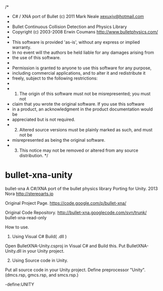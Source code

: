 /*
 * C# / XNA  port of Bullet (c) 2011 Mark Neale <xexuxjy@hotmail.com>
 *
 * Bullet Continuous Collision Detection and Physics Library
 * Copyright (c) 2003-2008 Erwin Coumans  http://www.bulletphysics.com/
 *
 * This software is provided 'as-is', without any express or implied warranty.
 * In no event will the authors be held liable for any damages arising from
 * the use of this software.
 * 
 * Permission is granted to anyone to use this software for any purpose, 
 * including commercial applications, and to alter it and redistribute it
 * freely, subject to the following restrictions:
 * 
 * 1. The origin of this software must not be misrepresented; you must not
 *    claim that you wrote the original software. If you use this software
 *    in a product, an acknowledgment in the product documentation would be
 *    appreciated but is not required.
 * 2. Altered source versions must be plainly marked as such, and must not be
 *    misrepresented as being the original software.
 * 3. This notice may not be removed or altered from any source distribution.
 */

bullet-xna-unity
================

bullet-xna
A C#/XNA port of the bullet physics library
Porting for Unity. 2013 Nora http://stereoarts.jp

Original Project Page.
https://code.google.com/p/bullet-xna/

Original Code Repository.
http://bullet-xna.googlecode.com/svn/trunk/ bullet-xna-read-only

How to use.

1. Using Visual C# Build( .dll )

Open BulletXNA-Unity.csproj in Visual C# and Build this.
Put BulletXNA-Unity.dll in your Unity project.

2. Using Source code in Unity.

Put all source code in your Unity project.
Define preprocessor "Unity".(dmcs.rsp, gmcs.rsp, and smcs.rsp.)

-define:UNITY

